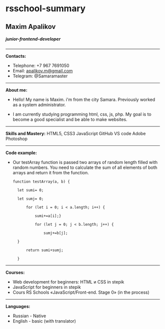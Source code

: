 # rsschool-summary  
## Мaxim Apalikov  
##### junior-frontend-developer
* **
**Contacts:**
* Telephone: +7 967 7691050
* Email: apalikov.m@gmail.com
* Telegram: @Samaramaster
* **
**About me:**
* Hello! My name is Maxim. i'm from the city Samara. Previously worked as a system administrator.

* I am currently studying programming html, css, js, php. My goal is to become a good specialist and be able to make websites.
* **
**Skills and Mastery:**
HTML5, CSS3
JavaScript
GitHub
VS code
Adobe Photoshop
* **
**Code example:**
* Our testArray function is passed two arrays of random length filled with random numbers. You need to calculate the sum of all elements of both arrays and return it from the function.

      function testArray(a, b) {

        let sumi= 0;    

        let sumj= 0;    

            for (let i = 0; i < a.length; i++) {

                sumi+=a[i];}

                for (let j = 0; j < b.length; j++) {

                    sumj+=b[j];        

        }

            return sumi+sumj;

        }

* **
**Courses:**
* Web development for beginners: HTML и CSS in stepik      
* JavaScript for beginners in stepik
* Cours RS Schools «JavaScript/Front-end. Stage 0» (in the process)
* **
**Languages:**
* Russian - Native
* English - basic (with translator)